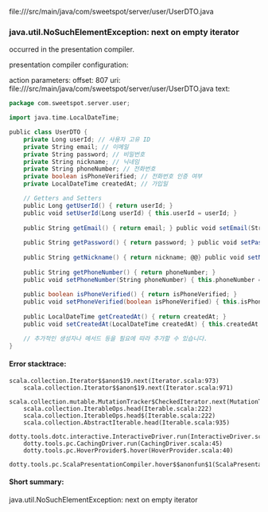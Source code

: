 file://<WORKSPACE>/src/main/java/com/sweetspot/server/user/UserDTO.java
### java.util.NoSuchElementException: next on empty iterator

occurred in the presentation compiler.

presentation compiler configuration:


action parameters:
offset: 807
uri: file://<WORKSPACE>/src/main/java/com/sweetspot/server/user/UserDTO.java
text:
```scala
package com.sweetspot.server.user;

import java.time.LocalDateTime;

public class UserDTO {
    private Long userId; // 사용자 고유 ID
    private String email; // 이메일
    private String password; // 비밀번호
    private String nickname; // 닉네임
    private String phoneNumber; // 전화번호
    private boolean isPhoneVerified; // 전화번호 인증 여부
    private LocalDateTime createdAt; // 가입일

    // Getters and Setters
    public Long getUserId() { return userId; }
    public void setUserId(Long userId) { this.userId = userId; }
    
    public String getEmail() { return email; } public void setEmail(String email) { this.email = email; }
    
    public String getPassword() { return password; } public void setPassword(String password) { this.password = password; }
    
    public String getNickname() { return nickname; @@} public void setNickname(String nickname) { this.nickname = nickname; }
    
    public String getPhoneNumber() { return phoneNumber; } 
    public void setPhoneNumber(String phoneNumber) { this.phoneNumber = phoneNumber; }
    
    public boolean isPhoneVerified() { return isPhoneVerified; } 
    public void setPhoneVerified(boolean isPhoneVerified) { this.isPhoneVerified = isPhoneVerified; }
    
    public LocalDateTime getCreatedAt() { return createdAt; } 
    public void setCreatedAt(LocalDateTime createdAt) { this.createdAt = createdAt; }

    // 추가적인 생성자나 메서드 등을 필요에 따라 추가할 수 있습니다.
}

```



#### Error stacktrace:

```
scala.collection.Iterator$$anon$19.next(Iterator.scala:973)
	scala.collection.Iterator$$anon$19.next(Iterator.scala:971)
	scala.collection.mutable.MutationTracker$CheckedIterator.next(MutationTracker.scala:76)
	scala.collection.IterableOps.head(Iterable.scala:222)
	scala.collection.IterableOps.head$(Iterable.scala:222)
	scala.collection.AbstractIterable.head(Iterable.scala:935)
	dotty.tools.dotc.interactive.InteractiveDriver.run(InteractiveDriver.scala:164)
	dotty.tools.pc.CachingDriver.run(CachingDriver.scala:45)
	dotty.tools.pc.HoverProvider$.hover(HoverProvider.scala:40)
	dotty.tools.pc.ScalaPresentationCompiler.hover$$anonfun$1(ScalaPresentationCompiler.scala:389)
```
#### Short summary: 

java.util.NoSuchElementException: next on empty iterator